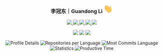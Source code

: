  <h3 align="center">李冠东｜Guandong Li <img src="./resources/Hi.gif" width="29px"> </h3>
</p>

<!-- <p align="center">
<a href="https://github.com/leeguandong"><img src="https://visitor-badge.laobi.icu/badge?page_id=https://github.com/leeguandong" align="bottom"/></a>
<a href="https://github.com/leeguandong"><img src="https://img.shields.io/badge/dynamic/json?url=https%3A%2F%2Fapi.swo.moe%2Fstats%2Fgithub%2Fleeguandong&query=count&color=181717&label=GitHub&labelColor=282c34&logo=github&suffix=+follows&cacheSeconds=3600" align="bottom"/></a>
<a href="https://blog.csdn.net/u014297502"><img src="https://img.shields.io/badge/CSDN-9200%20%E5%85%B3%E6%B3%A8-red" align="bottom"/></a>
</p> -->


<p align="center">
    <a href="https://github.com/leeguandong">
        <img src="https://visitor-badge.laobi.icu/badge?page_id=https://github.com/leeguandong" align="bottom"/>
    </a>
    <a href="https://github.com/leeguandong">
        <img src="https://img.shields.io/badge/dynamic/json?url=https%3A%2F%2Fapi.swo.moe%2Fstats%2Fgithub%2Fleeguandong&query=count&color=181717&label=GitHub&labelColor=282c34&logo=github&suffix=+follows&cacheSeconds=3600" align="bottom"/>
    </a>
    <a href="https://liguandong.blog.csdn.net">
        <img src="https://img.shields.io/badge/CSDN-9200%20%E5%85%B3%E6%B3%A8-red" align="bottom"/>
    </a>
    <a href="https://scholar.google.com/citations?user=on_b6MMAAAAJ">
        <img src="https://img.shields.io/badge/Google%20Scholar%20Citations-352-red" align="bottom"/>
    </a>
    <a href="https://openart.ai/workflows/profile/leeguandong">
        <img src="https://img.shields.io/badge/OpenArt%20Downloads-14400-green" align="bottom"/>
    </a>
</p>

<p align="center">
  <a href="https://scholar.google.com/citations?user=on_b6MMAAAAJ"><img src="https://img.shields.io/badge/Google%20Scholar-4285F4.svg?style=for-the-badge&logo=Google-Scholar&logoColor=white" align="bottom"/></a>
  <a  href="https://www.zhihu.com/people/li-xin-52-81"><img src="https://img.shields.io/badge/Zhihu-0084FF.svg?style=for-the-badge&logo=Zhihu&logoColor=white" align="bottom"/></a>
   <a  href="https://liguandong.blog.csdn.net"><img src="https://img.shields.io/badge/Kaggle-20BEFF.svg?style=for-the-badge&logo=Kaggle&logoColor=white" align="bottom"/></a>
</p>



<p align = "center">  

<img src="https://github-profile-summary-cards.vercel.app/api/cards/profile-details?username=leeguandong&theme=nord_bright" alt="Profile Details">
<img src="https://github-profile-summary-cards.vercel.app/api/cards/repos-per-language?username=leeguandong&theme=nord_bright" alt="Repositories per Language">
<img src="https://github-profile-summary-cards.vercel.app/api/cards/most-commit-language?username=leeguandong&theme=nord_bright" alt="Most Commits Language">
<img src="https://github-profile-summary-cards.vercel.app/api/cards/stats?username=leeguandong&theme=nord_bright" alt="Statistics">
<img src="https://github-profile-summary-cards.vercel.app/api/cards/productive-time?username=leeguandong&theme=nord_bright&utcOffset=8" alt="Productive Time">
</p>





